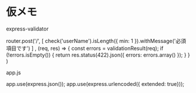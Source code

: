 # 仮メモ
express-validator

router.post('/', 
    [
        check('userName').isLength({ min: 1 }).withMessage('必須項目です')
    ]
    , (req, res) => {
        const errors = validationResult(req);
        if (!errors.isEmpty()) {
            return res.status(422).json({ errors: errors.array() });
        }
    }
)


app.js

app.use(express.json());
app.use(express.urlencoded({ extended: true}));

